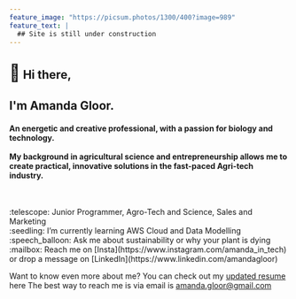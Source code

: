 ```yaml
---
feature_image: "https://picsum.photos/1300/400?image=989"
feature_text: |
  ## Site is still under construction 
---
```


<h2><span style="font-size:30px;">👋</span> Hi there,</h2>
<h2>I'm Amanda Gloor. </h2>
<h4>An energetic and creative professional, with a passion for biology and technology. <br>
<br>
My background in agricultural science and entrepreneurship allows me to create practical, innovative solutions in the fast-paced Agri-tech industry. </h4>
<br>
<p>
:telescope: Junior Programmer, Agro-Tech and Science, Sales and Marketing <br>
:seedling: I’m currently learning AWS Cloud and Data Modelling <br> 
:speech_balloon: Ask me about sustainability or why your plant is dying <br>
:mailbox: Reach me on [Insta](https://www.instagram.com/amanda_in_tech) or drop a message on [LinkedIn](https://www.linkedin.com/amandagloor)
</p>

Want to know even more about me?
You can check out my [updated resume](resume.md) here
The best way to reach me is via email is amanda.gloor@gmail.com
